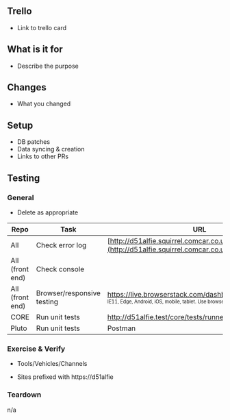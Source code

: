 ## Trello

- Link to trello card

## What is it for

- Describe the purpose

## Changes

- What you changed

## Setup

- DB patches
- Data syncing & creation
- Links to other PRs

## Testing

### General

- Delete as appropriate

|Repo  | Task | URL
|--|--|--|
| All | Check error log | [http://d51alfie.squirrel.comcar.co.uk/devtools/errorlog/](http://d51alfie.squirrel.comcar.co.uk/devtools/errorlog/)
| All (front end) | Check console |
| All (front end) | Browser/responsive testing | https://live.browserstack.com/dashboard <br /><sub><sup>IE11, Edge, Android, iOS, mobile, tablet. Use browserstack where required.</sup></sub>
| CORE | Run unit tests | http://d51alfie.test/core/tests/runner.cfm
| Pluto | Run unit tests | Postman

 
### Exercise & Verify

- Tools/Vehicles/Channels

- Sites prefixed with https://d51alfie

### Teardown

n/a
